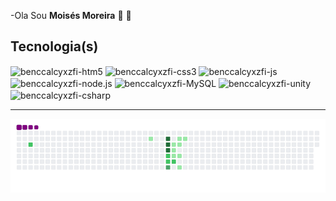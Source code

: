 <p> -Ola Sou <strong>Moisés Moreira</strong> 👋 👀</p>

<div>
  <h2>Tecnologia(s)</h2>
  <img align="center" alt="benccalcyxzfi-htm5"  src="https://img.shields.io/badge/HTML5-E34F26?style=for-the-badge&logo=html5&logoColor=white">
  <img align="center" alt="benccalcyxzfi-css3"  src="https://img.shields.io/badge/CSS3-1572B6?style=for-the-badge&logo=css3&logoColor=white">
  <img align="center" alt="benccalcyxzfi-js"  src="https://img.shields.io/badge/JavaScript-F7DF1E?style=for-the-badge&logo=javascript&logoColor=black">
  <img align="center" alt="benccalcyxzfi-node.js" src="https://img.shields.io/badge/node.js-239120?style=for-the-badge&logo=node.js&logoColor=white"/>
  <img align="center" alt="benccalcyxzfi-MySQL" src="https://img.shields.io/badge/MySQL-blue?style=for-the-badge&logo=mysql&logoColor=white"/>
  <img align="center" alt="benccalcyxzfi-unity" src="https://img.shields.io/badge/unity-gray?style=for-the-badge&logo=unity&logoColor=white"/>
  <img align="center" alt="benccalcyxzfi-csharp"  src="https://img.shields.io/badge/C%23-239120?style=for-the-badge&logo=c-sharp&logoColor=white">
  
</div>
<hr>
<img align="center" src="https://github.com/benccalcyxzfi/benccalcyxzfi/blob/output/github-contribution-grid-snake.gif">
<!--
**moises-moreira/moises-moreira** is a ✨ _special_ ✨ repository because its `README.md` (this file) appears on your GitHub profile.

Here are some ideas to get you started:

- 🔭 I’m currently working on ...
- 🌱 I’m currently learning ...
- 👯 I’m looking to collaborate on ...
- 🤔 I’m looking for help with ...
- 💬 Ask me about ...
- 📫 How to reach me: ...
- 😄 Pronouns: ...
- ⚡ Fun fact: ...
-->
